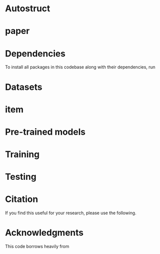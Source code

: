 # Autostruct   
# paper 

# Dependencies 
To install all packages in this codebase along with their dependencies, run

# Datasets  

# item

# Pre-trained models  

# Training


# Testing  

# Citation
If you find this useful for your research, please use the following.

# Acknowledgments
This code borrows heavily from

